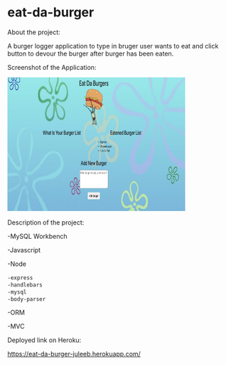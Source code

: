 # eat-da-burger
About the project:

A burger logger application to type in bruger user wants to eat and click button to devour the burger after burger has been eaten.

Screenshot of the Application:

<img src="screenshot.png" width="400" height="300">

Description of the project:

-MySQL Workbench

-Javascript

-Node
    
    -express
    -handlebars
    -mysql
    -body-parser

-ORM

-MVC

Deployed link on Heroku: 

https://eat-da-burger-juleeb.herokuapp.com/





